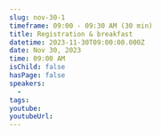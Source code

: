 ```yaml
---
slug: nov-30-1
timeframe: 09:00 - 09:30 AM (30 min)
title: Registration & breakfast
datetime: 2023-11-30T09:00:00.000Z
date: Nov 30, 2023
time: 09:00 AM
isChild: false
hasPage: false
speakers:
  -
tags:
youtube:
youtubeUrl:
---
```

